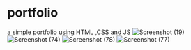# portfolio
  a simple portfolio using HTML ,CSS and JS
![Screenshot (19)](https://github.com/PRASANNAPATIL12/portfolio/assets/96906824/eec36851-a7f7-4c7c-8fe9-b622d13f0caa)
![Screenshot (74)](https://github.com/PRASANNAPATIL12/portfolio/assets/96906824/cedb3df8-ae6a-404c-aa61-4c15e473ff8d)
![Screenshot (78)](https://github.com/PRASANNAPATIL12/portfolio/assets/96906824/2bb7c621-eeff-4414-b31b-66ac90a76430)
![Screenshot (77)](https://github.com/PRASANNAPATIL12/portfolio/assets/96906824/5558fa26-36ac-4049-9e59-dfb251d966aa)
